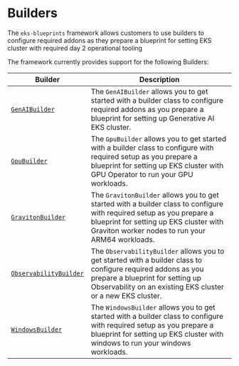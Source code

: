 # Builders

The `eks-blueprints` framework allows customers to use builders to configure required addons as they prepare a blueprint for setting EKS cluster with required day 2 operational tooling

The framework currently provides support for the following Builders:

| Builder  | Description                                                                       |
|-------------------|-----------------------------------------------------------------------------------|
| [`GenAIBuilder`](./genai-builder.md) | The `GenAIBuilder` allows you to get started with a builder class to configure required addons as you prepare a blueprint for setting up Generative AI EKS cluster.
| [`GpuBuilder`](./gpu-builder.md) | The `GpuBuilder` allows you to get started with a builder class to configure with required setup as you prepare a blueprint for setting up EKS cluster with GPU Operator to run your GPU workloads.
| [`GravitonBuilder`](./graviton-builder.md) | The `GravitonBuilder` allows you to get started with a builder class to configure with required setup as you prepare a blueprint for setting up EKS cluster with Graviton worker nodes to run your ARM64 workloads.
| [`ObservabilityBuilder`](./observability-builder.md) | The `ObservabilityBuilder` allows you to get started with a builder class to configure required addons as you prepare a blueprint for setting up Observability on an existing EKS cluster or a new EKS cluster.
| [`WindowsBuilder`](./windows-builder.md) | The `WindowsBuilder` allows you to get started with a builder class to configure with required setup as you prepare a blueprint for setting up EKS cluster with windows to run your windows workloads.

